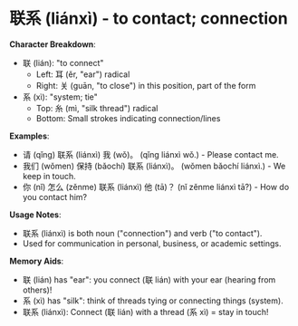 # **联系 (liánxì) - to contact; connection**

**Character Breakdown**:  
- 联 (lián): "to connect"
  - Left: 耳 (ěr, "ear") radical
  - Right: 关 (guān, "to close") in this position, part of the form  
- 系 (xì): "system; tie"
  - Top: 糸 (mì, "silk thread") radical
  - Bottom: Small strokes indicating connection/lines

**Examples**:  
- 请 (qǐng) 联系 (liánxì) 我 (wǒ)。 (qǐng liánxì wǒ.) - Please contact me.  
- 我们 (wǒmen) 保持 (bǎochí) 联系 (liánxì)。 (wǒmen bǎochí liánxì.) - We keep in touch.  
- 你 (nǐ) 怎么 (zěnme) 联系 (liánxì) 他 (tā)？ (nǐ zěnme liánxì tā?) - How do you contact him?

**Usage Notes**:  
- 联系 (liánxì) is both noun ("connection") and verb ("to contact").  
- Used for communication in personal, business, or academic settings.

**Memory Aids**:  
- 联 (lián) has "ear": you connect (联 lián) with your ear (hearing from others)!  
- 系 (xì) has "silk": think of threads tying or connecting things (system).  
- 联系 (liánxì): Connect (联 lián) with a thread (系 xì) = stay in touch!